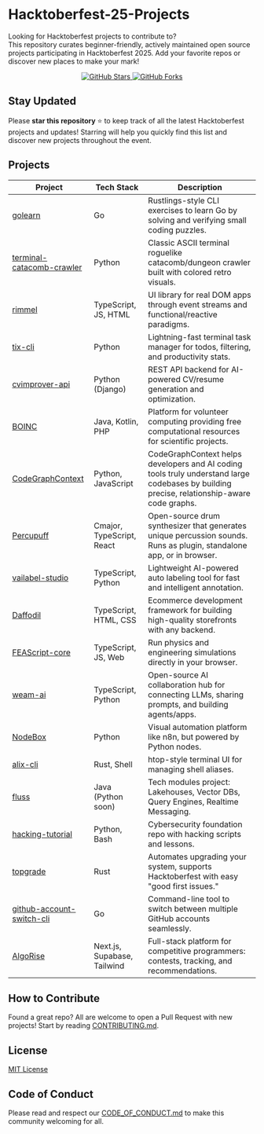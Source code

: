 # Hacktoberfest-25-Projects

Looking for Hacktoberfest projects to contribute to?  
This repository curates beginner-friendly, actively maintained open source projects participating in Hacktoberfest 2025. Add your favorite repos or discover new places to make your mark!


<div align="center">
  <a href="https://github.com/MasterAffan/Hacktoberfest-25-Projects/stargazers">
    <img src="https://img.shields.io/github/stars/MasterAffan/Hacktoberfest-25-Projects?style=social" alt="GitHub Stars">
  </a>
  <a href="https://github.com/MasterAffan/Hacktoberfest-25-Projects/forks">
    <img src="https://img.shields.io/github/forks/MasterAffan/Hacktoberfest-25-Projects?style=social" alt="GitHub Forks">
  </a>
</div>


## Stay Updated

Please **star this repository** ⭐️  to keep track of all the latest Hacktoberfest projects and updates! Starring will help you quickly find this list and discover new projects throughout the event.



## Projects
| Project                                                                                           | Tech Stack         | Description                                                                                 |
|---------------------------------------------------------------------------------------------------|--------------------|---------------------------------------------------------------------------------------------|
| [golearn](https://github.com/zhravan/golearn)                                                     | Go                 | Rustlings-style CLI exercises to learn Go by solving and verifying small coding puzzles.     |
| [terminal-catacomb-crawler](https://github.com/CatacombCrawler/terminal-catacomb-crawler)         | Python             | Classic ASCII terminal roguelike catacomb/dungeon crawler built with colored retro visuals.  |
| [rimmel](https://github.com/reactivehtml/rimmel)                                                  | TypeScript, JS, HTML| UI library for real DOM apps through event streams and functional/reactive paradigms.        |
| [tix-cli](https://github.com/TheDevOpsBlueprint/tix-cli)                                          | Python             | Lightning-fast terminal task manager for todos, filtering, and productivity stats.           |
| [cvimprover-api](https://github.com/CVImprover/cvimprover-api)                                    | Python (Django)    | REST API backend for AI-powered CV/resume generation and optimization.                       |
| [BOINC](https://github.com/BOINC/boinc)                                                           | Java, Kotlin, PHP    | Platform for volunteer computing providing free computational resources for scientific projects. |
| [CodeGraphContext](https://github.com/Shashankss1205/CodeGraphContext)                            | Python, JavaScript | CodeGraphContext helps developers and AI coding tools truly understand large codebases by building precise, relationship-aware code graphs. |
| [Percupuff](https://github.com/lilyvanoekel/percupuff)                                            | Cmajor, TypeScript, React | Open-source drum synthesizer that generates unique percussion sounds. Runs as plugin, standalone app, or in browser. |
| [vailabel-studio](https://github.com/vailabel/vailabel-studio)                                    | TypeScript, Python        | Lightweight AI-powered auto labeling tool for fast and intelligent annotation. |
| [Daffodil](https://github.com/graycoreio/daffodil)                                                | TypeScript, HTML, CSS     | Ecommerce development framework for building high-quality storefronts with any backend. |
| [FEAScript-core](https://github.com/FEAScript/FEAScript-core)                                     | TypeScript, JS, Web       | Run physics and engineering simulations directly in your browser. |
| [weam-ai](https://github.com/weam-ai/weam)                                                        | TypeScript, Python        | Open-source AI collaboration hub for connecting LLMs, sharing prompts, and building agents/apps. |
| [NodeBox](https://github.com/shreyansh-shankar/NodeBox)                                           | Python                    | Visual automation platform like n8n, but powered by Python nodes. |
| [alix-cli](https://github.com/TheDevOpsBlueprint/alix-cli)                                        | Rust, Shell               | htop-style terminal UI for managing shell aliases. |
| [fluss](https://github.com/apache/fluss)                                                          | Java (Python soon)        | Tech modules project: Lakehouses, Vector DBs, Query Engines, Realtime Messaging. |
| [hacking-tutorial](https://github.com/amandewatnitrr/hacking-tutorial)                            | Python, Bash              | Cybersecurity foundation repo with hacking scripts and lessons. |
| [topgrade](https://github.com/topgrade-rs/topgrade)                                               | Rust                      | Automates upgrading your system, supports Hacktoberfest with easy "good first issues." |
| [github-account-switch-cli](https://github.com/TheDevOpsBlueprint/github-account-switch-cli)      | Go                        | Command-line tool to switch between multiple GitHub accounts seamlessly. |
| [AlgoRise](https://github.com/Hackeries/AlgoRise)                                                 | Next.js, Supabase, Tailwind | Full-stack platform for competitive programmers: contests, tracking, and recommendations. |



## How to Contribute

Found a great repo? All are welcome to open a Pull Request with new projects! Start by reading [CONTRIBUTING.md](CONTRIBUTING.md).


## License

[MIT License](LICENSE)


## Code of Conduct

Please read and respect our [CODE_OF_CONDUCT.md](CODE_OF_CONDUCT.md) to make this community welcoming for all.
